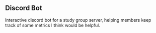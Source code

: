 ## Discord Bot

Interactive discord bot for a study group server, helping members keep track of some metrics I think would be helpful.
